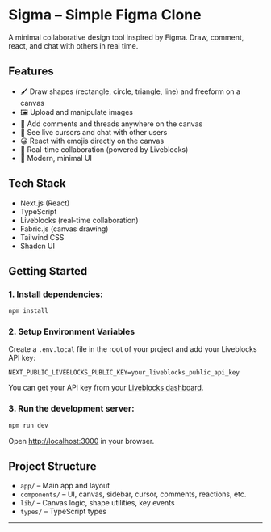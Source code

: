 # Sigma – Simple Figma Clone

A minimal collaborative design tool inspired by Figma. Draw, comment, react, and chat with others in real time.

## Features

- 🖌️ Draw shapes (rectangle, circle, triangle, line) and freeform on a canvas
- 🖼️ Upload and manipulate images
- 💬 Add comments and threads anywhere on the canvas
- 👥 See live cursors and chat with other users
- 😀 React with emojis directly on the canvas
- 🔄 Real-time collaboration (powered by Liveblocks)
- 🧩 Modern, minimal UI

## Tech Stack

- Next.js (React)
- TypeScript
- Liveblocks (real-time collaboration)
- Fabric.js (canvas drawing)
- Tailwind CSS
- Shadcn UI

## Getting Started

### 1. Install dependencies:
```bash
npm install
```

### 2. Setup Environment Variables

Create a `.env.local` file in the root of your project and add your Liveblocks API key:

```env
NEXT_PUBLIC_LIVEBLOCKS_PUBLIC_KEY=your_liveblocks_public_api_key
```

You can get your API key from your [Liveblocks dashboard](https://liveblocks.io/dashboard/projects).

### 3. Run the development server:
```bash
npm run dev
```

Open [http://localhost:3000](http://localhost:3000) in your browser.

## Project Structure

- `app/` – Main app and layout
- `components/` – UI, canvas, sidebar, cursor, comments, reactions, etc.
- `lib/` – Canvas logic, shape utilities, key events
- `types/` – TypeScript types

---

